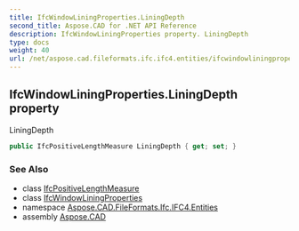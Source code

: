 ```yaml
---
title: IfcWindowLiningProperties.LiningDepth
second_title: Aspose.CAD for .NET API Reference
description: IfcWindowLiningProperties property. LiningDepth
type: docs
weight: 40
url: /net/aspose.cad.fileformats.ifc.ifc4.entities/ifcwindowliningproperties/liningdepth/
---
```

## IfcWindowLiningProperties.LiningDepth property

LiningDepth

```csharp
public IfcPositiveLengthMeasure LiningDepth { get; set; }
```

### See Also

* class [IfcPositiveLengthMeasure](../../../aspose.cad.fileformats.ifc.ifc4.types/ifcpositivelengthmeasure/)
* class [IfcWindowLiningProperties](../)
* namespace [Aspose.CAD.FileFormats.Ifc.IFC4.Entities](../../ifcwindowliningproperties/)
* assembly [Aspose.CAD](../../../)


